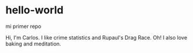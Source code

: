 # hello-world
mi primer repo

Hi, 
I'm Carlos. I like crime statistics and Rupaul's Drag Race. 
Oh! I also love baking and meditation.
